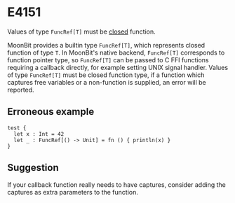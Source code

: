 # E4151

Values of type `FuncRef[T]` must be [closed](https://en.wikipedia.org/wiki/Lambda_calculus#Free_and_bound_variables) function.

MoonBit provides a builtin type `FuncRef[T]`, which represents closed function of type `T`.
In MoonBit's native backend, `FuncRef[T]` corresponds to function pointer type,
so `FuncRef[T]` can be passed to C FFI functions requiring a callback directly, for example setting UNIX signal handler.
Values of type `FuncRef[T]` must be closed function type,
if a function which captures free variables or a non-function is supplied, an error will be reported.

## Erroneous example

```moonbit
test {
  let x : Int = 42
  let _ : FuncRef[() -> Unit] = fn () { println(x) }
}
```

## Suggestion

If your callback function really needs to have captures,
consider adding the captures as extra parameters to the function.
